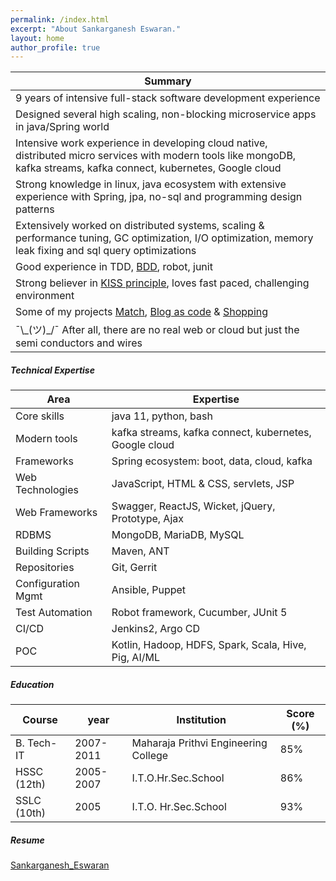 ```yaml
---
permalink: /index.html
excerpt: "About Sankarganesh Eswaran."
layout: home
author_profile: true
---
```

Summary |
-----|
9 years of intensive full-stack software development experience|
Designed several high scaling, non-blocking microservice apps in java/Spring world |
Intensive work experience in developing cloud native, distributed micro services with modern tools like mongoDB, kafka streams, kafka connect, kubernetes, Google cloud|
Strong knowledge in linux, java ecosystem with extensive experience with Spring, jpa, no-sql and programming design patterns |
Extensively worked on distributed systems, scaling & performance tuning, GC optimization, I/O optimization, memory leak fixing and sql query optimizations |
Good experience in TDD, [BDD](https://cucumber.io/docs/guides/overview/), robot, junit|
Strong believer in [KISS principle](https://people.apache.org/~fhanik/kiss.html), loves fast paced, challenging environment|
Some of my projects [Match](https://github.com/sankarge/Match), [Blog as code](https://github.com/sankarge/sankarge.github.io) & [Shopping](https://github.com/sankarge/ShopApp)|
¯\\\_(ツ)_/¯ After all, there are no real web or cloud but just the semi conductors and wires|

##### Technical Expertise

Area | Expertise
-----|----------
Core skills |	java 11, python, bash
Modern tools |			kafka streams, kafka connect, kubernetes, Google cloud
Frameworks |			Spring ecosystem:  boot, data, cloud, kafka
Web Technologies |		JavaScript, HTML & CSS, servlets, JSP
Web Frameworks |		Swagger, ReactJS, Wicket, jQuery, Prototype, Ajax
RDBMS |			MongoDB, MariaDB, MySQL
Building Scripts |		Maven, ANT
Repositories |			Git, Gerrit
Configuration Mgmt |		Ansible, Puppet
Test Automation |		Robot framework, Cucumber, JUnit 5
CI/CD |			Jenkins2, Argo CD
POC |			Kotlin, Hadoop, HDFS, Spark, Scala, Hive, Pig, AI/ML

##### Education

Course | year | Institution | Score (%)
------|-------|-------------|----------
B. Tech-IT |2007-2011| Maharaja Prithvi Engineering College| 85%
HSSC (12th)| 2005-2007|I.T.O.Hr.Sec.School| 86%
SSLC (10th)|2005|I.T.O. Hr.Sec.School|93%

##### Resume
[Sankarganesh_Eswaran](resume/Resume_Sankarganesh.pdf)